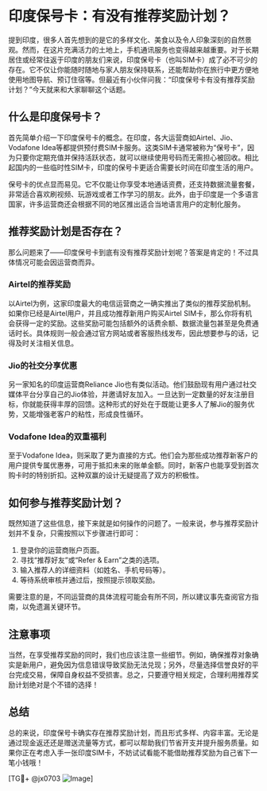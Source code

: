 # 印度保号卡：有没有推荐奖励计划？

提到印度，很多人首先想到的是它的多样文化、美食以及令人印象深刻的自然景观。然而，在这片充满活力的土地上，手机通讯服务也变得越来越重要。对于长期居住或经常往返于印度的朋友们来说，印度保号卡（也叫SIM卡）成了必不可少的存在。它不仅让你能随时随地与家人朋友保持联系，还能帮助你在旅行中更方便地使用地图导航、预订住宿等。但最近有小伙伴问我：“印度保号卡有没有推荐奖励计划？”今天就来和大家聊聊这个话题。

## 什么是印度保号卡？

首先简单介绍一下印度保号卡的概念。在印度，各大运营商如Airtel、Jio、Vodafone Idea等都提供预付费SIM卡服务。这类SIM卡通常被称为“保号卡”，因为只要你定期充值并保持活跃状态，就可以继续使用号码而无需担心被回收。相比起国内的一些临时性SIM卡，印度的保号卡更适合需要长时间在印度生活的用户。

保号卡的优点显而易见。它不仅能让你享受本地通话资费，还支持数据流量套餐，非常适合喜欢刷视频、玩游戏或者工作学习的朋友。此外，由于印度是一个多语言国家，许多运营商还会根据不同的地区推出适合当地语言用户的定制化服务。

## 推荐奖励计划是否存在？

那么问题来了——印度保号卡到底有没有推荐奖励计划呢？答案是肯定的！不过具体情况可能会因运营商而异。

### Airtel的推荐奖励

以Airtel为例，这家印度最大的电信运营商之一确实推出了类似的推荐奖励机制。如果你已经是Airtel用户，并且成功推荐新用户购买Airtel SIM卡，那么你将有机会获得一定的奖励。这些奖励可能包括额外的话费余额、数据流量包甚至是免费通话时长。具体规则一般会通过官方网站或者客服热线发布，因此想要参与的话，记得及时关注相关信息。

### Jio的社交分享优惠

另一家知名的印度运营商Reliance Jio也有类似活动。他们鼓励现有用户通过社交媒体平台分享自己的Jio体验，并邀请好友加入。一旦达到一定数量的好友注册目标，你就能获得丰厚的回馈。这种形式的好处在于既能让更多人了解Jio的服务优势，又能增强老客户的粘性，形成良性循环。

### Vodafone Idea的双重福利

至于Vodafone Idea，则采取了更为直接的方式。他们会为那些成功推荐新客户的用户提供专属优惠券，可用于抵扣未来的账单金额。同时，新客户也能享受到首次购卡时的特别折扣。这种双赢的设计无疑提高了双方的积极性。

## 如何参与推荐奖励计划？

既然知道了这些信息，接下来就是如何操作的问题了。一般来说，参与推荐奖励计划并不复杂，只需按照以下步骤进行即可：

1. 登录你的运营商账户页面。
2. 寻找“推荐好友”或“Refer & Earn”之类的选项。
3. 输入推荐人的详细资料（如姓名、手机号码等）。
4. 等待系统审核并通过后，按照提示领取奖励。

需要注意的是，不同运营商的具体流程可能会有所不同，所以建议事先查阅官方指南，以免遗漏关键环节。

## 注意事项

当然，在享受推荐奖励的同时，我们也应该注意一些细节。例如，确保推荐对象确实是新用户，避免因为信息错误导致奖励无法兑现；另外，尽量选择信誉良好的平台完成交易，保障自身权益不受损害。总之，只要遵守相关规定，合理利用推荐奖励计划绝对是个不错的选择！

## 总结

总的来说，印度保号卡确实存在推荐奖励计划，而且形式多样、内容丰富。无论是通过现金返还还是赠送流量等方式，都可以帮助我们节省开支并提升服务质量。如果你正在考虑入手一张印度SIM卡，不妨试试看能不能借助推荐奖励为自己省下一笔小钱哦！

[TG💪+ @jx0703 ![Image](https://github.com/user-attachments/assets/dbca1d08-cadb-493c-b0ec-ad6f7a83f270)]